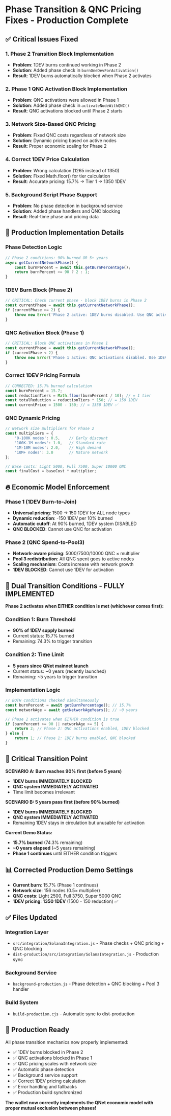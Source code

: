 # Phase Transition & QNC Pricing Fixes - Production Complete

## ✅ Critical Issues Fixed

### 1. **Phase 2 Transition Block Implementation**
- **Problem**: 1DEV burns continued working in Phase 2
- **Solution**: Added phase check in `burnOneDevForActivation()`
- **Result**: 1DEV burns automatically blocked when Phase 2 activates

### 2. **Phase 1 QNC Activation Block Implementation** 
- **Problem**: QNC activations were allowed in Phase 1
- **Solution**: Added phase check in `activateNodeWithQNC()`
- **Result**: QNC activations blocked until Phase 2 starts

### 3. **Network Size-Based QNC Pricing**
- **Problem**: Fixed QNC costs regardless of network size
- **Solution**: Dynamic pricing based on active nodes
- **Result**: Proper economic scaling for Phase 2

### 4. **Correct 1DEV Price Calculation**
- **Problem**: Wrong calculation (1265 instead of 1350)
- **Solution**: Fixed Math.floor() for tier calculation
- **Result**: Accurate pricing: 15.7% → Tier 1 → 1350 1DEV

### 5. **Background Script Phase Support**
- **Problem**: No phase detection in background service
- **Solution**: Added phase handlers and QNC blocking
- **Result**: Real-time phase and pricing data

## 🎯 Production Implementation Details

### **Phase Detection Logic**
```javascript
// Phase 2 conditions: 90% burned OR 5+ years
async getCurrentNetworkPhase() {
    const burnPercent = await this.getBurnPercentage();
    return burnPercent >= 90 ? 2 : 1;
}
```

### **1DEV Burn Block (Phase 2)**
```javascript
// CRITICAL: Check current phase - block 1DEV burns in Phase 2
const currentPhase = await this.getCurrentNetworkPhase();
if (currentPhase >= 2) {
    throw new Error('Phase 2 active: 1DEV burns disabled. Use QNC activation instead.');
}
```

### **QNC Activation Block (Phase 1)**
```javascript
// CRITICAL: Block QNC activations in Phase 1
const currentPhase = await this.getCurrentNetworkPhase();
if (currentPhase < 2) {
    throw new Error('Phase 1 active: QNC activations disabled. Use 1DEV burn instead.');
}
```

### **Correct 1DEV Pricing Formula**
```javascript
// CORRECTED: 15.7% burned calculation
const burnPercent = 15.7;
const reductionTiers = Math.floor(burnPercent / 10); // = 1 tier
const totalReduction = reductionTiers * 150; // = 150 1DEV
const currentPrice = 1500 - 150; // = 1350 1DEV ✅
```

### **QNC Dynamic Pricing**
```javascript
// Network size multipliers for Phase 2
const multipliers = {
    '0-100K nodes': 0.5,    // Early discount
    '100K-1M nodes': 1.0,   // Standard rate  
    '1M-10M nodes': 2.0,    // High demand
    '10M+ nodes': 3.0       // Mature network
};

// Base costs: Light 5000, Full 7500, Super 10000 QNC
const finalCost = baseCost * multiplier;
```

## 🔥 **Economic Model Enforcement**

### **Phase 1 (1DEV Burn-to-Join)**
- **Universal pricing**: 1500 → 150 1DEV for ALL node types
- **Dynamic reduction**: -150 1DEV per 10% burned
- **Automatic cutoff**: At 90% burned, 1DEV system DISABLED
- **QNC BLOCKED**: Cannot use QNC for activation

### **Phase 2 (QNC Spend-to-Pool3)**
- **Network-aware pricing**: 5000/7500/10000 QNC × multiplier
- **Pool 3 redistribution**: All QNC spent goes to active nodes
- **Scaling mechanism**: Costs increase with network growth
- **1DEV BLOCKED**: Cannot use 1DEV for activation

## 🔄 **Dual Transition Conditions - FULLY IMPLEMENTED**

**Phase 2 activates when EITHER condition is met (whichever comes first):**

### **Condition 1: Burn Threshold**
- **90% of 1DEV supply burned**
- Current status: 15.7% burned
- Remaining: 74.3% to trigger transition

### **Condition 2: Time Limit**  
- **5 years since QNet mainnet launch**
- Current status: ~0 years (recently launched)
- Remaining: ~5 years to trigger transition

### **Implementation Logic**
```javascript
// BOTH conditions checked simultaneously
const burnPercent = await getBurnPercentage(); // 15.7%
const networkAge = await getNetworkAgeYears(); // ~0 years

// Phase 2 activates when EITHER condition is true
if (burnPercent >= 90 || networkAge >= 5) {
    return 2; // Phase 2: QNC activations enabled, 1DEV blocked
} else {
    return 1; // Phase 1: 1DEV burns enabled, QNC blocked
}
```

## 🚨 **Critical Transition Point**

**SCENARIO A: Burn reaches 90% first (before 5 years)**
- **1DEV burns IMMEDIATELY BLOCKED**
- **QNC system IMMEDIATELY ACTIVATED**
- Time limit becomes irrelevant

**SCENARIO B: 5 years pass first (before 90% burned)**
- **1DEV burns IMMEDIATELY BLOCKED** 
- **QNC system IMMEDIATELY ACTIVATED**
- Remaining 1DEV stays in circulation but unusable for activation

**Current Demo Status:**
- **15.7% burned** (74.3% remaining)
- **~0 years elapsed** (~5 years remaining)
- **Phase 1 continues** until EITHER condition triggers

## 📊 **Corrected Production Demo Settings**

- **Current burn**: 15.7% (Phase 1 continues)
- **Network size**: 156 nodes (0.5× multiplier)
- **QNC costs**: Light 2500, Full 3750, Super 5000 QNC
- **1DEV pricing**: **1350 1DEV** (1500 - 150 reduction) ✅

## ✅ **Files Updated**

### **Integration Layer**
- `src/integration/SolanaIntegration.js` - Phase checks + QNC pricing + QNC blocking
- `dist-production/src/integration/SolanaIntegration.js` - Production sync

### **Background Service** 
- `background-production.js` - Phase detection + QNC blocking + Pool 3 handler

### **Build System**
- `build-production.cjs` - Automatic sync to dist-production

## 🎉 **Production Ready**

All phase transition mechanics now properly implemented:
- ✅ 1DEV burns blocked in Phase 2
- ✅ QNC activations blocked in Phase 1  
- ✅ QNC pricing scales with network size  
- ✅ Automatic phase detection
- ✅ Background service support
- ✅ Correct 1DEV pricing calculation
- ✅ Error handling and fallbacks
- ✅ Production build synchronized

**The wallet now correctly implements the QNet economic model with proper mutual exclusion between phases!** 